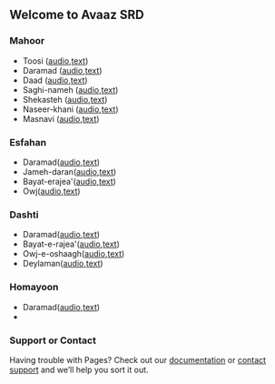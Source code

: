 ## Welcome to Avaaz SRD

### Mahoor
- Toosi ([audio](https://user-images.githubusercontent.com/95536232/144714293-17d5335d-b698-4448-af71-f7701cf51c0b.mp4),[text](https://github.com/sarasrd/avaaz/files/7654132/mahoor_toosi.pdf))
- Daramad ([audio](https://user-images.githubusercontent.com/95536232/144714293-17d5335d-b698-4448-af71-f7701cf51c0b.mp4),[text](https://github.com/sarasrd/avaaz/files/7654132/mahoor_toosi.pdf))
- Daad ([audio](https://user-images.githubusercontent.com/95536232/144714293-17d5335d-b698-4448-af71-f7701cf51c0b.mp4),[text](https://github.com/sarasrd/avaaz/files/7654132/mahoor_toosi.pdf))
- Saghi-nameh ([audio](https://user-images.githubusercontent.com/95536232/144714293-17d5335d-b698-4448-af71-f7701cf51c0b.mp4),[text](https://github.com/sarasrd/avaaz/files/7654132/mahoor_toosi.pdf))
- Shekasteh ([audio](https://user-images.githubusercontent.com/95536232/144714293-17d5335d-b698-4448-af71-f7701cf51c0b.mp4),[text](https://github.com/sarasrd/avaaz/files/7654132/mahoor_toosi.pdf))
- Naseer-khani ([audio](https://user-images.githubusercontent.com/95536232/144714293-17d5335d-b698-4448-af71-f7701cf51c0b.mp4),[text](https://github.com/sarasrd/avaaz/files/7654132/mahoor_toosi.pdf))
- Masnavi ([audio](https://user-images.githubusercontent.com/95536232/144714293-17d5335d-b698-4448-af71-f7701cf51c0b.mp4),[text](https://github.com/sarasrd/avaaz/files/7654132/mahoor_toosi.pdf))

### Esfahan

- Daramad([audio](),[text]())
- Jameh-daran([audio](),[text]())
- Bayat-erajea'([audio](),[text]())
- Owj([audio](),[text]())

### Dashti

- Daramad([audio](),[text]())
- Bayat-e-rajea'([audio](),[text]())
- Owj-e-oshaagh([audio](),[text]())
- Deylaman([audio](),[text]())

### Homayoon

- Daramad([audio](),[text]())
- 
### Support or Contact

Having trouble with Pages? Check out our [documentation](https://docs.github.com/categories/github-pages-basics/) or [contact support](https://support.github.com/contact) and we’ll help you sort it out.
